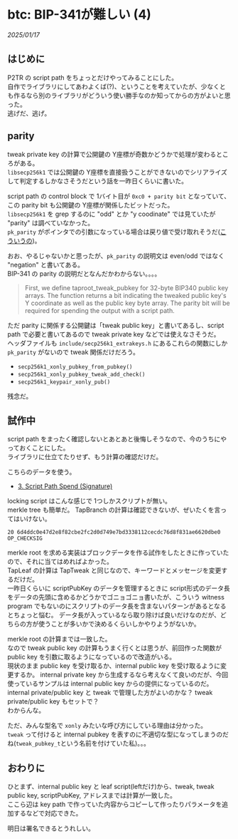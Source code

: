 # btc: BIP-341が難しい (4)

_2025/01/17_

## はじめに

P2TR の script path をちょっとだけやってみることにした。  
自作でライブラリにしてあわよくば(?)、ということを考えていたが、少なくとも作るなら別のライブラリがどういう使い勝手なのか知ってからの方がよいと思った。  
逃げだ、逃げ。

## parity

tweak private key の計算で公開鍵の Y座標が奇数かどうかで処理が変わるところがある。  
`libsecp256k1` では公開鍵の Y座標を直接扱うことができないのでシリアライズして判定するしかなさそうだという話を一昨日くらいに書いた。

script path の control block で 1バイト目が `0xc0 + parity bit` となっていて、この parity bit も公開鍵の Y座標が関係したビットだった。  
`libsecp256k1` を grep するのに "odd" とか "y coodinate" では見ていたが "parity" は調べていなかった。  
`pk_parity` がポインタでの引数になっている場合は戻り値で受け取れそうだ([こういうの](https://github.com/bitcoin-core/secp256k1/blob/v0.6.0/include/secp256k1_extrakeys.h#L88-L90))。

おお、やるじゃないかと思ったが、`pk_parity` の説明文は even/odd ではなく "negation" と書いてある。  
BIP-341 の parity の説明だとなんだかわからない。。。。

> First, we define taproot_tweak_pubkey for 32-byte BIP340 public key arrays. The function returns a bit indicating the tweaked public key's Y coordinate as well as the public key byte array. The parity bit will be required for spending the output with a script path.

ただ parity に関係する公開鍵は「tweak public key」と書いてあるし、script path で必要と書いてあるので tweak private key などでは使えなさそうだ。  
ヘッダファイルも `include/secp256k1_extrakeys.h` にあるこれらの関数にしか `pk_parity` がないので tweak 関係だけだろう。

* `secp256k1_xonly_pubkey_from_pubkey()`
* `secp256k1_xonly_pubkey_tweak_add_check()`
* `secp256k1_keypair_xonly_pub()`

残念だ。

## 試作中

script path をまったく確認しないとあとあと後悔しそうなので、今のうちにやっておくことにした。  
ライブラリに仕立てたりせず、もう計算の確認だけだ。

こちらのデータを使う。

* [3. Script Path Spend (Signature)](https://learnmeabitcoin.com/technical/upgrades/taproot/#example-3-script-path-spend-signature)

locking script はこんな感じで 1つしかスクリプトが無い。  
merkle tree も簡単だ。
TapBranch の計算は確認できないが、ぜいたくを言ってはいけない。

```
20 6d4ddc0e47d2e8f82cbe2fc2d0d749e7bd3338112cecdc76d8f831ae6620dbe0
OP_CHECKSIG
```

merkle root を求める実装はブロックデータを作る試作をしたときに作っていたので、それに当てはめればよかった。  
TapLeaf の計算は TapTweak と同じなので、キーワードとメッセージを変更するだけだ。  
一昨日くらいに scriptPubKey のデータを管理するときに script形式のデータ長をデータの先頭に含めるかどうかでゴニョゴニョ書いたが、こういう witness program でもないのにスクリプトのデータ長を含まないパターンがあるとなるとちょっと悩む。
データ長が入っているなら取り除けば良いだけなのだが、どちらの方が使うことが多いかで決めるくらいしかやりようがないか。

merkle root の計算までは一致した。  
なので tweak public key の計算もうまく行くとは思うが、前回作った関数が public key を引数に取るようになっているので改造がいる。  
現状のまま public key を受け取るか、internal public key を受け取るように変更するか。
internal private key から生成するなら考えなくて良いのだが、今回使っているサンプルは internal public key からの提供になっているのだ。  
internal private/public key と tweak で管理した方がよいのかな？ tweak private/public key もセットで？  
わからんな。

ただ、みんな型名で `xonly` みたいな呼び方にしている理由は分かった。  
`tweak` って付けると internal pubkey を表すのに不適切な型になってしまうのだね(`tweak_pubkey_t`という名前を付けていた私)。。。

## おわりに

ひとまず、internal public key と leaf script(leftだけ)から、tweak, tweak public key, scriptPubKey, アドレスまでは計算が一致した。  
ここら辺は key path で作っていた内容からコピーして作ったりパラメータを追加するなどで対応できた。  

明日は署名できるとうれしい。
